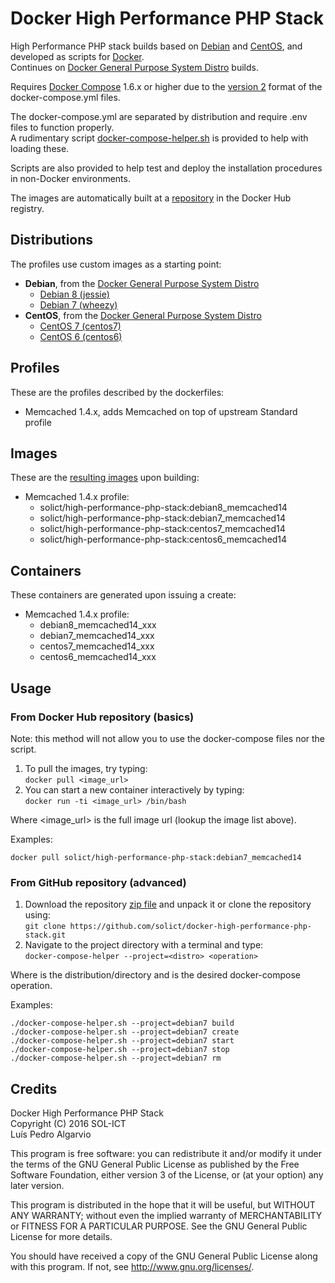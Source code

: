 # Docker High Performance PHP Stack
High Performance PHP stack builds based on [Debian](https://www.debian.org/) and [CentOS](https://www.centos.org/), and developed as scripts for [Docker](https://www.docker.com/).  
Continues on [Docker General Purpose System Distro](https://github.com/solict/docker-general-purpose-system-distro) builds.

Requires [Docker Compose](https://docs.docker.com/compose/) 1.6.x or higher due to the [version 2](https://docs.docker.com/compose/compose-file/#versioning) format of the docker-compose.yml files.

The docker-compose.yml are separated by distribution and require .env files to function properly.  
A rudimentary script [docker-compose-helper.sh](../../tree/master/docker-compose-helper.sh) is provided to help with loading these.

Scripts are also provided to help test and deploy the installation procedures in non-Docker environments.

The images are automatically built at a [repository](https://hub.docker.com/r/solict/high-performance-php-stack) in the Docker Hub registry.

## Distributions
The profiles use custom images as a starting point:
- __Debian__, from the [Docker General Purpose System Distro](https://github.com/solict/docker-general-purpose-system-distro)
  - [Debian 8 (jessie)](../../tree/master/debian8)
  - [Debian 7 (wheezy)](../../tree/master/debian7)
- __CentOS__, from the [Docker General Purpose System Distro](https://github.com/solict/docker-general-purpose-system-distro)
  - [CentOS 7 (centos7)](../../tree/master/centos7)
  - [CentOS 6 (centos6)](../../tree/master/centos6)

## Profiles
These are the profiles described by the dockerfiles:
- Memcached 1.4.x, adds Memcached on top of upstream Standard profile

## Images
These are the [resulting images](https://hub.docker.com/r/solict/high-performance-php-stack/tags/) upon building:
- Memcached 1.4.x profile:
  - solict/high-performance-php-stack:debian8_memcached14
  - solict/high-performance-php-stack:debian7_memcached14
  - solict/high-performance-php-stack:centos7_memcached14
  - solict/high-performance-php-stack:centos6_memcached14

## Containers
These containers are generated upon issuing a create:
- Memcached 1.4.x profile:
  - debian8_memcached14_xxx
  - debian7_memcached14_xxx
  - centos7_memcached14_xxx
  - centos6_memcached14_xxx

## Usage

### From Docker Hub repository (basics)

Note: this method will not allow you to use the docker-compose files nor the script.

1. To pull the images, try typing:  
`docker pull <image_url>`
2. You can start a new container interactively by typing:  
`docker run -ti <image_url> /bin/bash`

Where <image_url> is the full image url (lookup the image list above).

Examples:
```
docker pull solict/high-performance-php-stack:debian7_memcached14
```

### From GitHub repository (advanced)

1. Download the repository [zip file](https://github.com/solict/docker-high-performance-php-stack/archive/master.zip) and unpack it or clone the repository using:  
`git clone https://github.com/solict/docker-high-performance-php-stack.git`
2. Navigate to the project directory with a terminal and type:  
`docker-compose-helper --project=<distro> <operation>`

Where <distro> is the distribution/directory and <operation> is the desired docker-compose operation.

Examples:
```
./docker-compose-helper.sh --project=debian7 build
./docker-compose-helper.sh --project=debian7 create
./docker-compose-helper.sh --project=debian7 start
./docker-compose-helper.sh --project=debian7 stop
./docker-compose-helper.sh --project=debian7 rm
```

## Credits
Docker High Performance PHP Stack  
Copyright (C) 2016 SOL-ICT  
Luís Pedro Algarvio

This program is free software: you can redistribute it and/or modify
it under the terms of the GNU General Public License as published by
the Free Software Foundation, either version 3 of the License, or
(at your option) any later version.

This program is distributed in the hope that it will be useful,
but WITHOUT ANY WARRANTY; without even the implied warranty of
MERCHANTABILITY or FITNESS FOR A PARTICULAR PURPOSE.  See the
GNU General Public License for more details.

You should have received a copy of the GNU General Public License
along with this program.  If not, see <http://www.gnu.org/licenses/>.
